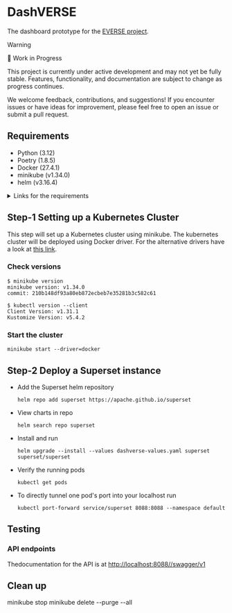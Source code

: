 # DashVERSE

The dashboard prototype for the [EVERSE project](https://everse.software/).

> [!WARNING]
> 🚧 Work in Progress
>
> This project is currently under active development and may not yet be fully stable. Features, functionality, and documentation are subject to change as progress continues.
>
> We welcome feedback, contributions, and suggestions! If you encounter issues or have ideas for improvement, please feel free to open an issue or submit a pull request.

## Requirements

- Python (3.12)
- Poetry (1.8.5)
- Docker (27.4.1)
- minikube (v1.34.0)
- helm (v3.16.4)

<details>
<summary>
    Links for the requirements
</summary>

### Python

<https://www.python.org/downloads>

### Pyenv (optional)

Pyenv allows developers to install multiple versions of Python distribution and easy switching between the installed versions.

Website: <https://github.com/pyenv/pyenv?tab=readme-ov-file#installation>

### Poetry (optional)

Poetry is used for dependency management of the Python packages.

<https://python-poetry.org/docs/#installation>

### Docker

<https://docs.docker.com/engine/install>

### minikube

<https://minikube.sigs.k8s.io/docs/start>

### helm

<https://helm.sh/docs/intro/install>

</details>

## Step-1 Setting up a Kubernetes Cluster

This step will set up a Kubernetes cluster using minikube. The kubernetes cluster will be deployed using Docker driver. For the alternative drivers have a look at [this link](https://minikube.sigs.k8s.io/docs/drivers/).

### Check versions

```shell
$ minikube version
minikube version: v1.34.0
commit: 210b148df93a80eb872ecbeb7e35281b3c582c61
```

```shell
$ kubectl version --client
Client Version: v1.31.1
Kustomize Version: v5.4.2
```

### Start the cluster

```shell
minikube start --driver=docker
```

## Step-2 Deploy a Superset instance

* Add the Superset helm repository

    ```shell
    helm repo add superset https://apache.github.io/superset
    ```

* View charts in repo

    ```shell
    helm search repo superset
    ```

* Install and run

    ```shell
    helm upgrade --install --values dashverse-values.yaml superset superset/superset
    ```

* Verify the running pods

    ```shell
    kubectl get pods
    ```

* To directly tunnel one pod's port into your localhost run

    ```shell
    kubectl port-forward service/superset 8088:8088 --namespace default
    ```

## Testing

### API endpoints

Thedocumentation for the API is at <http://localhost:8088//swagger/v1>

## Clean up

minikube stop
minikube delete --purge --all
